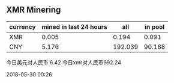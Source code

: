 ## XMR Minering

|currency|mined in last 24 hours|all|in pool|
|---|---|---|---|
|XMR|0.005|0.194|0.091|
|CNY|5.176|192.039|90.168|

今日美元对人民币 6.42	今日xmr对人民币992.24


2018-05-30 00:26